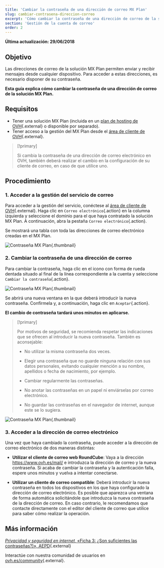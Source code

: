 ```yaml
---
title: 'Cambiar la contraseña de una dirección de correo MX Plan'
slug: cambiar-contrasena-direccion-correo
excerpt: 'Cómo cambiar la contraseña de una dirección de correo de la solución MX Plan'
section: 'Gestión de la cuenta de correo'
order: 2
---
```


**Última actualización: 29/06/2018**

## Objetivo

Las direcciones de correo de la solución MX Plan permiten enviar y recibir mensajes desde cualquier dispositivo. Para acceder a estas direcciones, es necesario disponer de su contraseña.

**Esta guía explica cómo cambiar la contraseña de una dirección de correo de la solución MX Plan.**

## Requisitos
- Tener una solución MX Plan (incluida en un [plan de hosting de OVH](https://www.ovh.es/hosting/){.external} o disponible por separado).
- Tener acceso a la gestión del MX Plan desde el [área de cliente de OVH](https://www.ovh.com/auth/?action=gotomanager){.external}.

> [!primary]
>
> Si cambia la contraseña de una dirección de correo electrónico en OVH, también deberá realizar el cambio en la configuración de su cliente de correo, en caso de que utilice uno.
>

## Procedimiento

### 1. Acceder a la gestión del servicio de correo

Para acceder a la gestión del servicio, conéctese al [área de cliente de OVH](https://www.ovh.com/auth/?action=gotomanager){.external}. Haga clic en `Correo electrónico`{.action} en la columna izquierda y seleccione el dominio para el que haya contratado la solución MX Plan. A continuación, abra la pestaña `Correo electrónico`{.action}.

Se mostrará una tabla con toda las direcciones de correo electrónico creadas en el MX Plan.

![Contraseña MX Plan](images/change-email-password-step1.png){.thumbnail}

### 2. Cambiar la contraseña de una dirección de correo

Para cambiar la contraseña, haga clic en el icono con forma de rueda dentada situado al final de la línea correspondiente a la cuenta y seleccione `Cambiar la contraseña`{.action}.

![Contraseña MX Plan](images/change-email-password-step2.png){.thumbnail}

Se abrirá una nueva ventana en la que deberá introducir la nueva contraseña. Confírmela y, a continuación, haga clic en `Aceptar`{.action}.

**El cambio de contraseña tardará unos minutos en aplicarse.**

> [!primary]
>
> Por motivos de seguridad, se recomienda respetar las indicaciones que se ofrecen al introducir la nueva contraseña. También es aconsejable:
>
> - No utilizar la misma contraseña dos veces.
>
> - Elegir una contraseña que no guarde ninguna relación con sus datos personales, evitando cualquier mención a su nombre, apellidos o fecha de nacimiento, por ejemplo.
>
> - Cambiar regularmente las contraseñas.
>
> - No anotar las contraseñas en un papel ni enviárselas por correo electrónico.
>
> - No guardar las contraseñas en el navegador de internet, aunque este se lo sugiera.
>

![Contraseña MX Plan](images/change-email-password-step3.png){.thumbnail}

### 3. Acceder a la dirección de correo electrónico

Una vez que haya cambiado la contraseña, puede acceder a la dirección de correo electrónico de dos maneras distintas:

- **Utilizar el cliente de correo web RoundCube**: Vaya a la dirección <https://www.ovh.es/mail/> e introduzca la dirección de correo y la nueva contraseña. Si acaba de cambiar la contraseña y la autenticación falla, espere unos minutos y vuelva a intentar conectarse.

- **Utilizar un cliente de correo compatible**: Deberá introducir la nueva contraseña en todos los dispositivos en los que haya configurado la dirección de correo electrónico. Es posible que aparezca una ventana de forma automática solicitándole que introduzca la nueva contraseña de la dirección de correo. En caso contrario, le recomendamos que contacte directamente con el editor del cliente de correo que utilice para saber cómo realizar la operación.

## Más información

[*Privacidad y seguridad en internet*, «Ficha 3: ¿Son suficientes las contraseñas?)», AEPD](https://www.aepd.es/media/guias/guia-privacidad-y-seguridad-en-internet.pdf){.external}

Interactúe con nuestra comunidad de usuarios en [ovh.es/community](https://www.ovh.es/community/){.external}.
